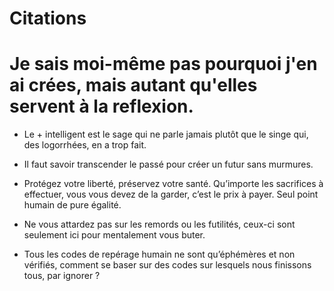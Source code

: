 # Citations
# Je sais moi-même pas pourquoi j'en ai crées, mais autant qu'elles servent à la reflexion. 


- Le + intelligent est le sage qui ne parle jamais plutôt que le singe qui, des logorrhées, en a trop fait.

- Il faut savoir transcender le passé pour créer un futur sans murmures.

- Protégez votre liberté, préservez votre santé. Qu’importe les sacrifices à effectuer, vous vous devez de la garder, c’est le prix à payer. Seul point humain de pure égalité.

- Ne vous attardez pas sur les remords ou les futilités, ceux-ci sont seulement ici pour mentalement vous buter.

- Tous les codes de repérage humain ne sont qu’éphémères et non vérifiés, comment se baser sur des codes sur lesquels nous finissons tous, par ignorer ?
